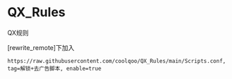 # QX_Rules
QX规则

[rewrite_remote]下加入

```https://raw.githubusercontent.com/coolqoo/QX_Rules/main/Scripts.conf, tag=解锁+去广告脚本, enable=true```
